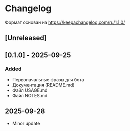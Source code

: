 
# Changelog
Формат основан на https://keepachangelog.com/ru/1.1.0/

## [Unreleased]

## [0.1.0] - 2025-09-25
### Added
- Первоначальные фразы для бота
- Документация (README.md)
- Файл USAGE.md
- Файл NOTES.md

## 2025-09-28
- Minor update
